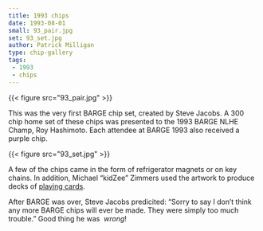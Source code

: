 ```yaml
---
title: 1993 chips
date: 1993-08-01
small: 93_pair.jpg
set: 93_set.jpg
author: Patrick Milligan
type: chip-gallery
tags:
 - 1993
 - chips
---
```


{{< figure src="93_pair.jpg" >}}

This was the very first BARGE chip set, created by Steve Jacobs. A 300 chip
home set of these chips was presented to the 1993 BARGE NLHE Champ, Roy
Hashimoto. Each attendee at BARGE 1993 also received a purple chip.

{{< figure src="93_set.jpg" >}}

A few of the chips came in the form of refrigerator magnets or on key
chains. In addition, Michael &#8220;kidZee&#8221; Zimmers used the artwork to
produce decks of 
[playing cards](https://www.bargechips.org/other-stuff/1993-playing-cards/).

After BARGE was over, Steve Jacobs predicited: &#8220;Sorry to say I
don&#8217;t think any more BARGE chips will ever be made. They were simply too
much trouble.&#8221; Good thing he was&nbsp; *wrong*!
